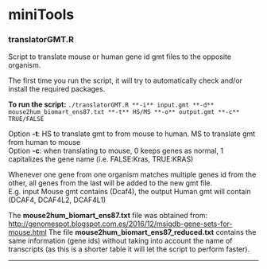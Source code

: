 # miniTools

### translatorGMT.R


Script to translate mouse or human gene id gmt files to the opposite organism. 

The first time you run the script, it will try to automatically check and/or install the required packages.

**To run the script:** 
```./translatorGMT.R **-i** input.gmt **-d** mouse2hum_biomart_ens87.txt **-t** HS/MS **-o** output.gmt **-c** TRUE/FALSE```

Option **-t**: HS to translate gmt to from mouse to human. MS to translate gmt from human to mouse  
Option **-c**: when translating to mouse, 0 keeps genes as normal, 1 capitalizes the gene name (i.e. FALSE:Kras, TRUE:KRAS)

Whenever one gene from one organism matches multiple genes id from the other, all genes from the last will be added to the new gmt file.  
E.g. input Mouse gmt contains (Dcaf4), the output Human gmt will contain (DCAF4, DCAF4L2, DCAF4L1)

The **mouse2hum_biomart_ens87.txt** file was obtained from: http://genomespot.blogspot.com.es/2016/12/msigdb-gene-sets-for-mouse.html The file **mouse2hum_biomart_ens87_reduced.txt** contains the same information (gene ids) without taking into account the name of transcripts (as this is a shorter table it will let the script to perform faster).

-------------------------------------------------------------------------------------------------------------------------------

